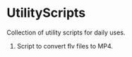 # UtilityScripts
Collection of utility scripts for daily uses.
1. Script to convert flv files to MP4.
